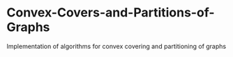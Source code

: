 # Convex-Covers-and-Partitions-of-Graphs
Implementation of algorithms for convex covering and partitioning of graphs
